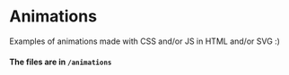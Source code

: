 # Animations
Examples of animations made with CSS and/or JS in HTML and/or SVG :)

#### The files are in `/animations`

